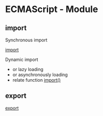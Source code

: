 # ECMAScript - Module

## import

Synchronous import

[import](javascript-ecma-import.md)

Dynamic import

- or lazy loading
- or asynchronously loading
- relate function [import()](javascript-ecma-dynamic-import.md)

## export

[export](javascript-ecma-export.md)

